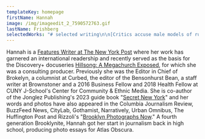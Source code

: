 ```yaml
---
templateKey: homepage
firstName: Hannah
image: /img/imageedit_2_7590572763.gif
lastName: Frishberg
selectedWorks: "# selected writing\n\n[Critics accuse male models of running 'Fyre Fest of burlesque'](https://nypost.com/2023/01/09/critics-accuse-male-models-of-running-fyre-fest-of-burlesque/) \\[New York Post]\n\n[Tithe money funded Hillsong pastors' luxury lifestyles: former members](https://nypost.com/2021/01/26/former-hillsong-members-detail-pastors-lavish-lifestyles/) \\[New York Post]\n\n[These iPhone snobs won't date Android users](https://nypost.com/2019/08/14/sorry-android-users-these-iphone-snobs-wont-date-you/) \\[New York Post]\n\n[Vaping deaths 'not surprising': black-market weed insider](https://nypost.com/2019/09/18/vaping-deaths-not-surprising-black-market-weed-insider/) \\[New York Post]\n\n[This late actress had the best rent deal in NYC](https://nypost.com/2018/05/09/how-a-late-actress-paid-only-28-in-rent-for-an-nyc-apartment/)\_\\[New York Post]\n\n[The end of 3G could be a big problem for basic phone users](https://onezero.medium.com/3g-could-end-this-year-for-people-who-rely-on-basic-phones-thats-a-big-problem-102e53eba151) \\[OneZero]\n\n[Dominatrixes and their Orthodox Jewish clients](https://www.buzzfeednews.com/article/hannahfrishberg/dominatrixes-orthodox-jewish-haredi-kink-bdsm-brooklyn/)\_\\[BuzzFeed]\n\n[Greenpoint's final Polish-language weekly](https://www.cjr.org/united_states_project/greenpoint-brooklyn-polish-news.php)\_\\[Columbia Journalism Review]\n\n[In defense of caffeine pills](https://lifehacker.com/in-defense-of-caffeine-pills-1828501954) \\[Lifehacker]\n\n[Online tarot communities as free healthcare](https://www.dailydot.com/irl/tarot-cards-facebook/)\_\\[Daily Dot]\n\n[Building community in Brooklyn's backyards](https://www.citylab.com/life/2018/06/building-a-community-in-brooklyns-backyards/561608/)\_\\[CityLab]\n\n[The vice and vagrants of old-school Gowanus](http://narrative.ly/the-vice-and-vagrants-of-old-school-gowanus/)\_\\[Narratively]\n\n[New York's lost neighborhoods](https://ny.curbed.com/2018/5/29/17332770/new-york-neighborhoods-eminent-domain-history-west-side-story)\_\\[Curbed NY]\n\n[Biggie Smalls worked at my Park Slope temple and was ‘a good kid’](http://brokelyn.com/if-you-dont-know-now-you-know/)\_\\[Brokelyn]\n\n[How a rising Brooklyn hospital aims to upgrade health care](https://thebridgebk.com/how-rising-brooklyn-hospital-plans-upgrade-health-care/)\_\\[The Bridge]\_\n\n[REVS' underground autobiography](https://urbanomnibus.net/2014/07/revs-underground-autobiography/)\_\\[Urban Omnibus]\n\n[New Utrecht students fear increase in racism following Trump election](http://bklyner.com/new-utrecht-high-school-students-fear-increase-racism-sexism-following-trump-election-bensonhurst/)\_\\[Bklyner]\n\n[Bodega at center of Mafia investigation now has its own T-shirt line](http://brokelyn.com/beloved-carroll-gardens-bodega-smunion-gets-t-shirt-line/)\_\\[Brokelyn]\n\n[Cocaine break-ins: The life of a 1960s Brooklyn pharmacist](http://www.brownstoner.com/brooklyn-life/brooklyn-pharmacy-1960s-cocaine-breakin-midwood/)\_\\[Brownstoner]\n\n[The failed paradise: Pruitt-Igoe](http://www.atlasobscura.com/articles/pruitt-igoe)\_\\[Atlas Obscura]\n\n# editing\n\n[What is this whole Brooklyn drag renaissance, anyway?](http://brokelyn.com/brooklyn-drag-renaissance/)\_by Eric Shorey\n\n[Vinyl lives: A guide to all 27 of Brooklyn's record stores](http://brokelyn.com/vinyl-lives-guide-27-record-stores-brooklyn/)\_by Elena Goukassian\n\n[3 new Brooklyn breweries are opening this summer](http://brokelyn.com/3-new-brooklyn-breweries/)\_by Cat Wolinski\n\n[Talking shop with Greenpoint's vintage store mavens](http://brokelyn.com/female-run-vintage-stores-greenpoint-talk-business/)\_by Ruthie Darling\n\n[HBO's 'Crashing' resurrects legendary NYC comedy spot](http://brokelyn.com/hbos-crashing-resurrects-legendary-nyc-comedy-spot/)\_by Bobby Hankinson\n\n# photography\_\n\n[New house within old walls in Boerum Hill](https://www.brownstoner.com/interiors-renovation/boerum-hill-brooklyn-townhouse-renovation-bigprototype/)\_\\[The Insider]\n\n[The man who built New York City's schools](http://narrative.ly/the-man-who-built-new-york-citys-schools/)\_\\[Narratively]\n\n[The Red Hook grain elevator](https://www.atlasobscura.com/articles/red-hook-grain-elevator) \\[Atlas Obscura]\n\n[Creedmoor Psychiatric Center](https://www.huffingtonpost.com/2013/11/04/psych-ward-photos_n_4195213.html)\_\\[Huffington Post]\n\n[Exploring Fort Tilden's decaying beauty](http://gothamist.com/2014/02/24/photos_fort_tilden.php#photo-1)\_\\[Gothamist]\n\n# poetry\n\n[Amtrak](http://writingdisorder.com/hannah-frishberg/)\_\\[The Writing Disorder]\n\n[The Brooklyn hallelujah](http://madswirl.com/short-stories/2016/03/the-brooklyn-hallelujah/)\_\\[Mad Swirl]\n\n[Insomniac's soliloquy](https://issuu.com/zoomoozophone_review/docs/zr5/44)\_\\[Zoomoozophone Review]\n\n[Stoop dreams](http://madswirl.com/short-stories/2016/01/stoop-dreams/)\_\\[Mad Swirl]"
---
```

Hannah is a [Features Writer at The New York Post](https://nypost.com/author/hannah-frishberg/) where her work has garnered an international readership and recently served as the basis for the Discovery+ docuseries [Hillsong: A Megachurch Exposed](https://www.imdb.com/title/tt16304142/), for which she was a consulting producer. Previously she was the Editor in Chief of Brokelyn, a columnist at Curbed, the editor of the Bensonhurst Bean, a staff writer at Brownstoner and a 2016 Business Fellow and 2018 Health Fellow at CUNY J-School's Center for Community & Ethnic Media. She is co-author of the Jonglez Publishing's 2023 guide book "[Secret New York](https://www.nouvellelibrairiesetoise.fr/livre/17421868-secret-new-york-hidden-bars-and-restaurants-michelle-young-laura-itzkowitz-hannah-frishberg-jonglez)" and her words and photos have also appeared in the Columbia Journalism Review, BuzzFeed News, CityLab, Gothamist, Narratively, Urban Omnibus, The Huffington Post and Rizzoli's "[Brooklyn Photographs Now](https://www.rizzoliusa.com/book/9780847862382/)." A fourth generation Brooklynite, Hannah got her start in journalism back in high school, producing photo essays for Atlas Obscura.
